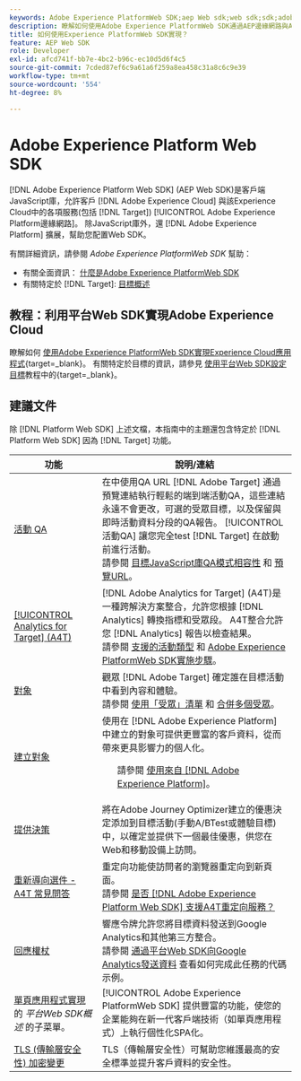```yaml
---
keywords: Adobe Experience PlatformWeb SDK;aep Web sdk;web sdk;sdk;adobe體驗雲；平台邊緣網路；adobe體驗平台邊緣網路；邊緣網路；aep邊緣網路
description: 瞭解如何使用Adobe Experience PlatformWeb SDK通過AEP邊緣網路與Adobe Experience Cloud的各種服務進行交互。
title: 如何使用Experience PlatformWeb SDK實現？
feature: AEP Web SDK
role: Developer
exl-id: afcd741f-bb7e-4bc2-b96c-ec10d5d6f4c5
source-git-commit: 7cded87ef6c9a61a6f259a8ea458c31a8c6c9e39
workflow-type: tm+mt
source-wordcount: '554'
ht-degree: 8%

---
```


# Adobe Experience Platform Web SDK

[!DNL Adobe Experience Platform Web SDK] (AEP Web SDK)是客戶端JavaScript庫，允許客戶 [!DNL Adobe Experience Cloud] 與該Experience Cloud中的各項服務(包括 [!DNL Target]) [!UICONTROL Adobe Experience Platform邊緣網路]。 除JavaScript庫外，還 [!DNL Adobe Experience Platform] 擴展，幫助您配置Web SDK。

有關詳細資訊，請參閱 *Adobe Experience PlatformWeb SDK* 幫助：

* 有關全面資訊： [什麼是Adobe Experience PlatformWeb SDK](https://experienceleague.adobe.com/docs/experience-platform/edge/home.html)
* 有關特定於 [!DNL Target]: [目標概述](https://experienceleague.adobe.com/docs/experience-platform/edge/personalization/adobe-target/target-overview.html)

## 教程：利用平台Web SDK實現Adobe Experience Cloud

瞭解如何 [使用Adobe Experience PlatformWeb SDK實現Experience Cloud應用程式](https://experienceleague.adobe.com/docs/platform-learn/implement-web-sdk/overview.html){target=_blank}。 有關特定於目標的資訊，請參見 [使用平台Web SDK設定目標](https://experienceleague.adobe.com/docs/platform-learn/implement-web-sdk/applications-setup/setup-target.html)教程中的{target=_blank}。

## 建議文件

除 [!DNL Platform Web SDK] 上述文檔，本指南中的主題還包含特定於 [!DNL Platform Web SDK] 因為 [!DNL Target] 功能。

| 功能 | 說明/連結 |
| --- | --- |
| [活動 QA](/help/c-activities/c-activity-qa/activity-qa.md) | 在中使用QA URL [!DNL Adobe Target] 通過預覽連結執行輕鬆的端到端活動QA，這些連結永遠不會更改，可選的受眾目標，以及保留與即時活動資料分段的QA報告。 [!UICONTROL 活動QA] 讓您完全test [!DNL Target] 在啟動前進行活動。<br>請參閱 [目標JavaScript庫QA模式相容性](/help/c-activities/c-activity-qa/activity-qa.md#compatibility) 和 [預覽URL](/help/c-activities/c-activity-qa/activity-qa.md#preview)。 |
| [[!UICONTROL Analytics for Target] (A4T)](/help/c-integrating-target-with-mac/a4t/a4t.md) | [!DNL Adobe Analytics for Target] (A4T)是一種跨解決方案整合，允許您根據 [!DNL Analytics] 轉換指標和受眾段。 A4T整合允許您 [!DNL Analytics] 報告以檢查結果。<br>請參閱 [支援的活動類型](/help/c-integrating-target-with-mac/a4t/a4t.md#section_F487896214BF4803AF78C552EF1669AA) 和 [Adobe Experience PlatformWeb SDK實施步驟](/help/c-integrating-target-with-mac/a4t/a4timplementation.md#platform)。 |
| [對象](/help/c-target/target.md) | 觀眾 [!DNL Adobe Target] 確定誰在目標活動中看到內容和體驗。<br>請參閱 [使用「受眾」清單](/help/c-target/c-audiences/audiences.md#use-list) 和 [合併多個受眾](/help/c-target/combining-multiple-audiences.md)。 |
| [建立對象](/help/c-target/c-audiences/audiences.md) | 使用在 [!DNL Adobe Experience Platform] 中建立的對象可提供更豐富的客戶資料，從而帶來更具影響力的個人化。<ul>請參閱 [使用來自 [!DNL Adobe Experience Platform]](/help/c-target/c-audiences/audiences.md#aep)。 |
| [提供決策](/help/c-integrating-target-with-mac/ajo/offer-decision.md) | 將在Adobe Journey Optimizer建立的優惠決定添加到目標活動(手動A/BTest或體驗目標)中，以確定並提供下一個最佳優惠，供您在Web和移動設備上訪問。 |
| [重新導向選件 - A4T 常見問答](/help/c-integrating-target-with-mac/a4t/r-a4t-faq/a4t-faq-redirect-offers.md) | 重定向功能使訪問者的瀏覽器重定向到新頁面。<br>請參閱 [是否 [!DNL Adobe Experience Platform Web SDK] 支援A4T重定向服務？](/help/c-integrating-target-with-mac/a4t/r-a4t-faq/a4t-faq-redirect-offers.md#platform) |
| [回應權杖](/help/administrating-target/response-tokens.md) | 響應令牌允許您將目標資料發送到Google Analytics和其他第三方整合。<br>請參閱 [通過平台Web SDK向Google Analytics發送資料](/help/administrating-target/response-tokens.md#platform-web-sdk) 查看如何完成此任務的代碼示例。 |
| [單頁應用程式實現](https://experienceleague.adobe.com/docs/experience-platform/edge/personalization/adobe-target/spa-implementation.html?lang=en) 的 *平台Web SDK概述* 的子菜單。 | [!UICONTROL Adobe Experience PlatformWeb SDK] 提供豐富的功能，使您的企業能夠在新一代客戶端技術（如單頁應用程式）上執行個性化SPA化。 |
| [TLS (傳輸層安全性) 加密變更](/help/c-implementing-target/c-considerations-before-you-implement-target/tls-transport-layer-security-encryption.md) | TLS（傳輸層安全性）可幫助您維護最高的安全標準並提升客戶資料的安全性。 |
